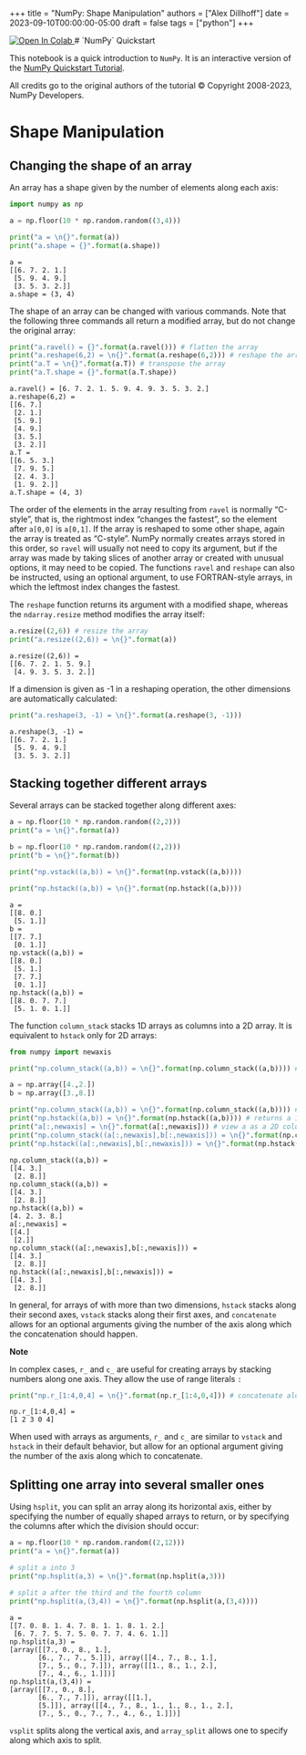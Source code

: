 +++
title = "NumPy: Shape Manipulation"
authors = ["Alex Dillhoff"]
date = 2023-09-10T00:00:00-05:00
draft = false
tags = ["python"]
+++

<a target="_blank" href="https://colab.research.google.com/github/ajdillhoff/python-examples/blob/main/numpy_quickstart/numpy_shape_manipulation.ipynb">
  <img src="https://colab.research.google.com/assets/colab-badge.svg" alt="Open In Colab"/>
</a>
# `NumPy` Quickstart

This notebook is a quick introduction to `NumPy`. It is an interactive version of the [NumPy Quickstart Tutorial](https://docs.scipy.org/doc/numpy/user/quickstart.html).

All credits go to the original authors of the tutorial © Copyright 2008-2023, NumPy Developers.

# Shape Manipulation

## Changing the shape of an array

An array has a shape given by the number of elements along each axis:


```python
import numpy as np

a = np.floor(10 * np.random.random((3,4)))

print("a = \n{}".format(a))
print("a.shape = {}".format(a.shape))
```

    a = 
    [[6. 7. 2. 1.]
     [5. 9. 4. 9.]
     [3. 5. 3. 2.]]
    a.shape = (3, 4)


The shape of an array can be changed with various commands. Note that the following three commands all return a modified array, but do not change the original array:


```python
print("a.ravel() = {}".format(a.ravel())) # flatten the array
print("a.reshape(6,2) = \n{}".format(a.reshape(6,2))) # reshape the array
print("a.T = \n{}".format(a.T)) # transpose the array
print("a.T.shape = {}".format(a.T.shape))
```

    a.ravel() = [6. 7. 2. 1. 5. 9. 4. 9. 3. 5. 3. 2.]
    a.reshape(6,2) = 
    [[6. 7.]
     [2. 1.]
     [5. 9.]
     [4. 9.]
     [3. 5.]
     [3. 2.]]
    a.T = 
    [[6. 5. 3.]
     [7. 9. 5.]
     [2. 4. 3.]
     [1. 9. 2.]]
    a.T.shape = (4, 3)


The order of the elements in the array resulting from `ravel` is normally “C-style”, that is, the rightmost index “changes the fastest”, so the element after `a[0,0]` is `a[0,1]`. If the array is reshaped to some other shape, again the array is treated as “C-style”. NumPy normally creates arrays stored in this order, so `ravel` will usually not need to copy its argument, but if the array was made by taking slices of another array or created with unusual options, it may need to be copied. The functions `ravel` and `reshape` can also be instructed, using an optional argument, to use FORTRAN-style arrays, in which the leftmost index changes the fastest.

The `reshape` function returns its argument with a modified shape, whereas the `ndarray.resize` method modifies the array itself:


```python
a.resize((2,6)) # resize the array
print("a.resize((2,6)) = \n{}".format(a))
```

    a.resize((2,6)) = 
    [[6. 7. 2. 1. 5. 9.]
     [4. 9. 3. 5. 3. 2.]]


If a dimension is given as -1 in a reshaping operation, the other dimensions are automatically calculated:


```python
print("a.reshape(3, -1) = \n{}".format(a.reshape(3, -1)))
```

    a.reshape(3, -1) = 
    [[6. 7. 2. 1.]
     [5. 9. 4. 9.]
     [3. 5. 3. 2.]]


## Stacking together different arrays

Several arrays can be stacked together along different axes:


```python
a = np.floor(10 * np.random.random((2,2)))
print("a = \n{}".format(a))

b = np.floor(10 * np.random.random((2,2)))
print("b = \n{}".format(b))

print("np.vstack((a,b)) = \n{}".format(np.vstack((a,b))))

print("np.hstack((a,b)) = \n{}".format(np.hstack((a,b))))
```

    a = 
    [[8. 0.]
     [5. 1.]]
    b = 
    [[7. 7.]
     [0. 1.]]
    np.vstack((a,b)) = 
    [[8. 0.]
     [5. 1.]
     [7. 7.]
     [0. 1.]]
    np.hstack((a,b)) = 
    [[8. 0. 7. 7.]
     [5. 1. 0. 1.]]


The function `column_stack` stacks 1D arrays as columns into a 2D array. It is equivalent to `hstack` only for 2D arrays:


```python
from numpy import newaxis

print("np.column_stack((a,b)) = \n{}".format(np.column_stack((a,b)))) # with 2D arrays

a = np.array([4.,2.])
b = np.array([3.,8.])

print("np.column_stack((a,b)) = \n{}".format(np.column_stack((a,b)))) # returns a 2D array
print("np.hstack((a,b)) = \n{}".format(np.hstack((a,b)))) # returns a 1D array
print("a[:,newaxis] = \n{}".format(a[:,newaxis])) # view a as a 2D column vector
print("np.column_stack((a[:,newaxis],b[:,newaxis])) = \n{}".format(np.column_stack((a[:,newaxis],b[:,newaxis]))))
print("np.hstack((a[:,newaxis],b[:,newaxis])) = \n{}".format(np.hstack((a[:,newaxis],b[:,newaxis]))))
```

    np.column_stack((a,b)) = 
    [[4. 3.]
     [2. 8.]]
    np.column_stack((a,b)) = 
    [[4. 3.]
     [2. 8.]]
    np.hstack((a,b)) = 
    [4. 2. 3. 8.]
    a[:,newaxis] = 
    [[4.]
     [2.]]
    np.column_stack((a[:,newaxis],b[:,newaxis])) = 
    [[4. 3.]
     [2. 8.]]
    np.hstack((a[:,newaxis],b[:,newaxis])) = 
    [[4. 3.]
     [2. 8.]]


In general, for arrays of with more than two dimensions, `hstack` stacks along their second axes, `vstack` stacks along their first axes, and `concatenate` allows for an optional arguments giving the number of the axis along which the concatenation should happen.

**Note**

In complex cases, `r_` and `c_` are useful for creating arrays by stacking numbers along one axis. They allow the use of range literals `:`


```python
print("np.r_[1:4,0,4] = \n{}".format(np.r_[1:4,0,4])) # concatenate along the first axis
```

    np.r_[1:4,0,4] = 
    [1 2 3 0 4]


When used with arrays as arguments, `r_` and `c_` are similar to `vstack` and `hstack` in their default behavior, but allow for an optional argument giving the number of the axis along which to concatenate.

## Splitting one array into several smaller ones

Using `hsplit`, you can split an array along its horizontal axis, either by specifying the number of equally shaped arrays to return, or by specifying the columns after which the division should occur:


```python
a = np.floor(10 * np.random.random((2,12)))
print("a = \n{}".format(a))

# split a into 3
print("np.hsplit(a,3) = \n{}".format(np.hsplit(a,3)))

# split a after the third and the fourth column
print("np.hsplit(a,(3,4)) = \n{}".format(np.hsplit(a,(3,4))))
```

    a = 
    [[7. 0. 8. 1. 4. 7. 8. 1. 1. 8. 1. 2.]
     [6. 7. 7. 5. 7. 5. 0. 7. 7. 4. 6. 1.]]
    np.hsplit(a,3) = 
    [array([[7., 0., 8., 1.],
           [6., 7., 7., 5.]]), array([[4., 7., 8., 1.],
           [7., 5., 0., 7.]]), array([[1., 8., 1., 2.],
           [7., 4., 6., 1.]])]
    np.hsplit(a,(3,4)) = 
    [array([[7., 0., 8.],
           [6., 7., 7.]]), array([[1.],
           [5.]]), array([[4., 7., 8., 1., 1., 8., 1., 2.],
           [7., 5., 0., 7., 7., 4., 6., 1.]])]


`vsplit` splits along the vertical axis, and `array_split` allows one to specify along which axis to split.
